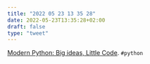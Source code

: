 ```yaml
---
title: "2022 05 23 13 35 28"
date: 2022-05-23T13:35:28+02:00
draft: false
type: "tweet"
---
```


[Modern Python: Big ideas, Little Code](https://github.com/rhettinger/modernpython). `#python`
